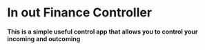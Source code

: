 # In out Finance Controller

**This is a simple useful control app that allows you to control your incoming and outcoming**